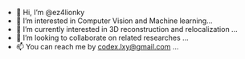 - 👋 Hi, I’m @ez4lionky
- 👀 I’m interested in Computer Vision and Machine learning...
- 🌱 I’m currently interested in 3D reconstruction and relocalization ...
- 💞️ I’m looking to collaborate on related researches ...
- 📫 You can reach me by codex.lxy@gmail.com ...

<!---
ez4lionky/ez4lionky is a ✨ special ✨ repository because its `README.md` (this file) appears on your GitHub profile.
You can click the Preview link to take a look at your changes.
--->
